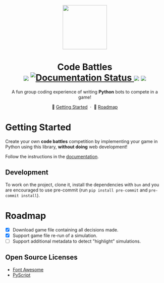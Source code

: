<p align="center">
  <img src="https://github.com/noamzaks/code-battles/assets/63877260/b330aa14-7003-4204-8907-e77a5c6e8d81" height="140">
</p>
<h1 align="center">
  Code Battles
  <br />
  <img src="https://img.shields.io/npm/v/code-battles">
  <a href='https://code-battles.readthedocs.io/en/latest/?badge=latest'>
      <img src='https://readthedocs.org/projects/code-battles/badge/?version=latest' alt='Documentation Status' />
  </a>
  <img src="https://img.shields.io/badge/PRs-welcome-brightgreen.svg">
  <img src="https://img.shields.io/badge/license-MIT-blue.svg">
</h1>

<p align="center">
    A fun group coding experience of writing <b>Python</b> bots to compete in a game!
</p>
<p align="center">
    🏃 <a href="#getting-started">Getting Started</a>
    &nbsp;&middot&nbsp;
    🚗 <a href="#roadmap">Roadmap</a>
</p>

# Getting Started

Create your own **code battles** competition by implementing your game in Python using this library, **without doing** web development!

Follow the instructions in the [documentation](https://code-battles.readthedocs.org).

## Development

To work on the project, clone it, install the dependencies with `bun` and you are encouraged to use pre-commit (run `pip install pre-commit` and `pre-commit install`).

# Roadmap

- [x] Download game file containing all decisions made.
- [x] Support game file re-run of a simulation.
- [ ] Support additional metadata to detect "highlight" simulations.

## Open Source Licenses

- [Font Awesome](https://fontawesome.com/license/free)
- [PyScript](https://github.com/pyscript/pyscript/blob/main/LICENSE)
